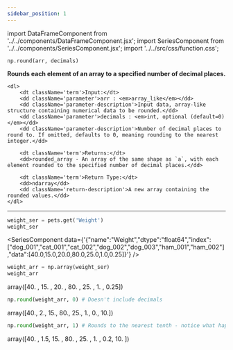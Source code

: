 ```yaml
---
sidebar_position: 1
---
```


import DataFrameComponent from '../../components/DataFrameComponent.jsx';
import SeriesComponent from '../../components/SeriesComponent.jsx';
import '../../src/css/function.css';

<code>np.round(arr, decimals)</code>

<div className='base'>
    <p><strong>Rounds each element of an array to a specified number of decimal places.</strong></p>

    <dl>
        <dt className='term'>Input:</dt>
        <dd className='parameter'>arr : <em>array_like</em></dd>
        <dd className='parameter-description'>Input data, array-like structure containing numerical data to be rounded.</dd>
        <dd className='parameter'>decimals : <em>int, optional (default=0)</em></dd>
        <dd className='parameter-description'>Number of decimal places to round to. If omitted, defaults to 0, meaning rounding to the nearest integer.</dd>

        <dt className='term'>Returns:</dt>
        <dd>rounded_array - An array of the same shape as `a`, with each element rounded to the specified number of decimal places.</dd>

        <dt className='term'>Return Type:</dt>
        <dd>ndarray</dd>
        <dd className='return-description'>A new array containing the rounded values.</dd>
    </dl>
</div>


---

```python
weight_ser = pets.get('Weight')
weight_ser
```

<SeriesComponent data={'{"name":"Weight","dtype":"float64","index":["dog_001","cat_001","cat_002","dog_002","dog_003","ham_001","ham_002"],"data":[40.0,15.0,20.0,80.0,25.0,1.0,0.25]}'} />

```python
weight_arr = np.array(weight_ser)
weight_arr
```
array([40.  , 15.  , 20.  , 80.  , 25.  ,  1.  ,  0.25])

```python
np.round(weight_arr, 0) # Doesn't include decimals
```
array([40.,  2., 15., 80., 25.,  1.,  0., 10.])

```python
np.round(weight_arr, 1) # Rounds to the nearest tenth - notice what happens to 0.25!
```
array([40. ,  1.5, 15. , 80. , 25. ,  1. ,  0.2, 10. ])
